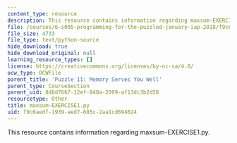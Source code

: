 ```yaml
---
content_type: resource
description: This resource contains information regarding maxsum-EXERCISE1.py.
file: /courses/6-s095-programming-for-the-puzzled-january-iap-2018/f9c6aedf1939aed7685c2aa1cd694624_maxsum-EXERCISE1.py
file_size: 4733
file_type: text/python-source
hide_download: true
hide_download_original: null
learning_resource_types: []
license: https://creativecommons.org/licenses/by-nc-sa/4.0/
ocw_type: OCWFile
parent_title: 'Puzzle 11: Memory Serves You Well'
parent_type: CourseSection
parent_uid: 8d6d7667-12ef-848a-2099-af13dc3b2d58
resourcetype: Other
title: maxsum-EXERCISE1.py
uid: f9c6aedf-1939-aed7-685c-2aa1cd694624
---
```

This resource contains information regarding maxsum-EXERCISE1.py.